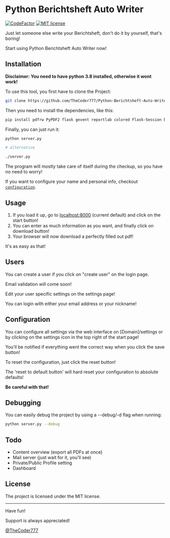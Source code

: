 # Python Berichtsheft Auto Writer

[![CodeFactor](https://www.codefactor.io/repository/github/thecoder777/python-berichtsheft-auto-writer/badge/master)](https://www.codefactor.io/repository/github/thecoder777/python-berichtsheft-auto-writer/overview/master)
[![MIT license](https://img.shields.io/badge/License-MIT-blue.svg)](https://lbesson.mit-license.org/)

Just let someone else write your Berichtsheft, don't do it by yourself, that's boring!

Start using Python Berichtsheft Auto Writer now!


## Installation

**Disclaimer: You need to have python 3.8 installed, otherwise it wont work!**

To use this tool, you first have to clone the Project:

```bash
git clone https://github.com/TheCoder777/Python-Berichtsheft-Auto-Writer.git
```

Then you need to install the dependencies, like this:

```bash
pip install pdfrw PyPDF2 flask gevent reportlab colored Flask-Session bcrypt pandas
```

Finally, you can just run it:

```bash
python server.py

# alternative

./server.py
```

The program will mostly take care of itself during the checkup, so you have no need to worry!

If you want to configure your name and personal info, checkout [`configuration`](#configuration).


## Usage

1. If you load it up, go to [localhost:8000](localhost:8000) (current default) and click on the start button!
2. You can enter as much information as you want, and finally click on download button!
3. Your browser will now download a perfectly filled out pdf!

It's as easy as that!


## Users

You can create a user if you click on "create user" on the login page.

Email validation will come soon!

Edit your user specific settings on the settings page!

You can login with either your email address or your nickname!



## Configuration

You can configure all settings via the web interface  on [Domain]/settings or by clicking on the settings icon in the top right of the start page!

You'll be notified if everything went the correct way when you click the save button!

To reset the configuration, just click the reset button!

The 'reset to default button' will hard reset your configuration to absolute defaults!

**Be careful with that!**


## Debugging

You can easily debug the project by using a --debug/-d flag when running:

```bash
python server.py --debug
```

## Todo

- Content overview (export all PDFs at once)
- Mail server (just wait for it, you'll see)
- Private/Public Profile setting
- Dashboard


## License
The project is licensed under the MIT license.

------

Have fun!

Support is always appreciated!

[@TheCoder777](https://github.com/thecoder777)
